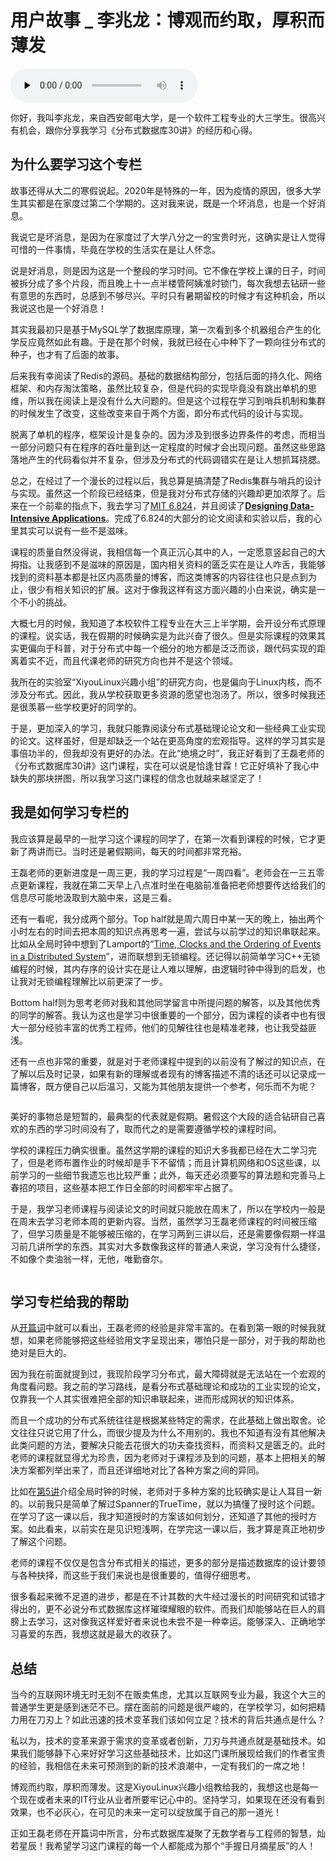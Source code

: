 # 用户故事 _ 李兆龙：博观而约取，厚积而薄发

<audio id="audio" title="用户故事 | 李兆龙：博观而约取，厚积而薄发" controls="" preload="none"><source id="mp3" src="https://static001.geekbang.org/resource/audio/28/4b/28144ae7516edb6a5cae9678dd1e734b.mp3"></audio>

你好，我叫李兆龙，来自西安邮电大学，是一个软件工程专业的大三学生。很高兴有机会，跟你分享我学习《分布式数据库30讲》的经历和心得。

## 为什么要学习这个专栏

故事还得从大二的寒假说起。2020年是特殊的一年，因为疫情的原因，很多大学生其实都是在家度过第二个学期的。这对我来说，既是一个坏消息，也是一个好消息。

我说它是坏消息，是因为在家度过了大学八分之一的宝贵时光，这确实是让人觉得可惜的一件事情，毕竟在学校的生活实在是让人怀念。

说是好消息，则是因为这是一个整段的学习时间。它不像在学校上课的日子，时间被拆分成了多个片段，而且晚上十一点半楼管阿姨准时锁门，每次我想去钻研一些有意思的东西时，总感到不够尽兴。平时只有暑期留校的时候才有这种机会，所以我说这也是一个好消息！

其实我最初只是基于MySQL学了数据库原理，第一次看到多个机器组合产生的化学反应竟然如此有趣。于是在那个时候，我就已经在心中种下了一颗向往分布式的种子，也才有了后面的故事。

后来我有幸阅读了Redis的源码。基础的数据结构部分，包括后面的持久化、网络框架、和内存淘汰策略，虽然比较复杂，但是代码的实现毕竟没有跳出单机的思维，所以我在阅读上是没有什么大问题的。但是这个过程在学习到哨兵机制和集群的时候发生了改变，这些改变来自于两个方面，即分布式代码的设计与实现。

脱离了单机的程序，框架设计是复杂的。因为涉及到很多边界条件的考虑，而相当一部分问题只有在程序的吞吐量到达一定程度的时候才会出现问题。虽然这些思路落地产生的代码看似并不复杂，但涉及分布式的代码调错实在是让人想抓耳挠腮。

总之，在经过了一个漫长的过程以后，我总算是搞清楚了Redis集群与哨兵的设计与实现。虽然这一个阶段已经结束，但是我对分布式存储的兴趣却更加浓厚了。后来在一个前辈的指点下，我去学习了[MIT 6.824](https://pdos.csail.mit.edu/6.824/schedule.html)，并且阅读了[**Designing Data-Intensive Applications**](https://book.douban.com/subject/26197294/)。完成了6.824的大部分的论文阅读和实验以后，我的心里其实可以说有一些不是滋味。

课程的质量自然没得说，我相信每一个真正沉心其中的人，一定愿意竖起自己的大拇指。让我感到不是滋味的原因是，国内相关资料的匮乏实在是让人咋舌，我能够找到的资料基本都是社区内高质量的博客，而这类博客的内容往往也只是点到为止，很少有相关知识的扩展。这对于像我这样有这方面兴趣的小白来说，确实是一个不小的挑战。

大概七月的时候，我知道了本校软件工程专业在大三上半学期，会开设分布式原理的课程。说实话，我在假期的时候确实是为此兴奋了很久。但是实际课程的效果其实更偏向于科普，对于分布式中每一个细分的地方都是泛泛而谈，跟代码实现的距离着实不近，而且代课老师的研究方向也并不是这个领域。

我所在的实验室“XiyouLinux兴趣小组”的研究方向，也是偏向于Linux内核，而不涉及分布式。因此，我从学校获取更多资源的愿望也泡汤了。所以，很多时候我还是很羡慕一些学校更好的同学的。

于是，更加深入的学习，我就只能靠阅读分布式基础理论论文和一些经典工业实现的论文。这样虽好，但是却缺乏一个站在更高角度的宏观指导。这样的学习其实是事倍功半的，但我却没有更好的办法。在此“绝境之时”，我正好看到了王磊老师的《分布式数据库30讲》这门课程，实在可以说是恰逢甘霖！它正好填补了我心中缺失的那块拼图，所以我学习这门课程的信念也就越来越坚定了！

## 我是如何学习专栏的

我应该算是最早的一批学习这个课程的同学了，在第一次看到课程的时候，它才更新了两讲而已。当时还是暑假期间，每天的时间都非常充裕。

王磊老师的更新进度是一周三更，我的学习过程是“一周四看”。老师会在一三五零点更新课程，我就在第二天早上八点准时坐在电脑前准备把老师想要传达给我们的信息尽可能地汲取到大脑中来，这是三看。

还有一看呢，我分成两个部分。Top half就是周六周日中某一天的晚上，抽出两个小时左右的时间去把本周的知识点再思考一遍，尝试与以前学过的知识串联起来。比如从全局时钟中想到了Lamport的“[Time, Clocks and the Ordering of Events in a Distributed System](https://classes.cs.uoregon.edu/06W/cis607atom/readings/lamport-clocks.pdf)”，进而联想到无锁编程。还记得以前简单学习C++无锁编程的时候，其内存序的设计实在是让人难以理解，由逻辑时钟中得到的启发，也让我对无锁编程理解比以前更深了一步。

Bottom half则为思考老师对我和其他同学留言中所提问题的解答，以及其他优秀的同学的解答。我认为这也是学习中很重要的一个部分，因为课程的读者中也有很大一部分经验丰富的优秀工程师，他们的见解往往也是精准老辣，也让我受益匪浅。

还有一点也非常的重要，就是对于老师课程中提到的以前没有了解过的知识点，在了解以后及时记录，如果有新的理解或者现有的博客描述不清的话还可以记录成一篇博客，既方便自己以后温习，又能为其他朋友提供一个参考，何乐而不为呢？

<img src="https://static001.geekbang.org/resource/image/52/a1/52b76628d607d82f51078baaebc0d8a1.jpeg" alt="">

美好的事物总是短暂的，最典型的代表就是假期。暑假这个大段的适合钻研自己喜欢的东西的学习时间没有了，取而代之的是需要遵循学校的课程时间。

学校的课程压力确实很重。虽然这学期的课程的知识大多我都已经在大二学习完了，但是老师布置作业的时候却是手下不留情；而且计算机网络和OS这些课，以前学习的一些细节我遗忘也比较严重；此外，每天还必须要写的算法题和完善马上春招的项目，这些基本把工作日全部的时间都牢牢占据了。

于是，我学习老师课程与阅读论文的时间就只能放在周末了，所以在学校内一般是在周末去学习老师本周的更新内容。当然，虽然学习王磊老师课程的时间被压缩了，但学习质量是不能够被压缩的，在学习两到三讲以后，还是需要像假期一样温习前几讲所学的东西。其实对大多数像我这样的普通人来说，学习没有什么捷径，不如像个卖油翁一样，无他，唯勤奋尔。

<img src="https://static001.geekbang.org/resource/image/3f/8d/3f3e05f66cd7d493df56f083c3bfec8d.jpg" alt="">

## 学习专栏给我的帮助

从[开篇词](https://time.geekbang.org/column/article/271369)中就可以看出，王磊老师的经验是非常丰富的。在看到第一眼的时候我就想，如果老师能够把这些经验用文字呈现出来，哪怕只是一部分，对于我的帮助也绝对是巨大的。

因为我在前面就提到过，我现阶段学习分布式，最大障碍就是无法站在一个宏观的角度看问题。我之前的学习路线，是看分布式基础理论和成功的工业实现的论文，仅靠我一个人其实很难把全部的知识串联起来，进而形成网状的知识体系。

而且一个成功的分布式系统往往是根据某些特定的需求，在此基础上做出取舍。论文往往只说它用了什么，而很少提及为什么不用别的。我也不知道有没有其他解决此类问题的方法，要解决只能去花很大的功夫查找资料，而资料又是匮乏的。此时老师的课程就显得尤为珍贵，因为老师对于课程涉及到的问题，基本上把相关的解决方案都列举出来了，而且还详细地对比了各种方案之间的异同。

比如在[第5讲](https://time.geekbang.org/column/article/274908)介绍全局时钟的时候，老师对于多种方案的比较确实是让人耳目一新的。以前我只是简单了解过Spanner的TrueTime，就以为搞懂了授时这个问题。在学习了这一课以后，我才知道授时的方案该如何划分，还知道了其他的授时方案。如此看来，以前实在是见识短浅啊，在学完这一课以后，我才算是真正地初步了解这个问题。

老师的课程不仅仅是包含分布式相关的描述，更多的部分是描述数据库的设计要领与各种抉择，而这些于我们来说也是很重要的，值得仔细思考。

很多看起来微不足道的进步，都是在不计其数的大牛经过漫长的时间研究和试错才得出的，更不必说分布式数据库这样璀璨耀眼的软件。而我们却能够站在巨人的肩膀上去学习，这对像我这样爱好者来说也未尝不是一种幸运。能够深入、正确地学习喜爱的东西，我想这就是最大的收获了。

## 总结

当今的互联网环境无时无刻不在贩卖焦虑，尤其以互联网专业为最，我这个大三的普通学生更是感到迷茫不已。摆在面前的问题是很严峻的，在学校学习，如何把精力用在刀刃上？如此迅速的技术变革我们该如何立足？技术的背后共通点是什么？

私以为，技术的变革来源于需求的变革或者创新，刀刃与共通点就是基础技术。如果我们能够静下心来好好学习这些基础技术，比如这门课所展现给我们的作者宝贵的经验，我相信在未来可预测到的新的技术浪潮中，一定有我们的一席之地！

博观而约取，厚积而薄发。这是XiyouLinux兴趣小组教给我的，我想这也是每一个现在或者未来的IT行业从业者所要牢记心中的。坚持学习，如果现在还没有看到效果，也不必灰心，在可见的未来一定可以绽放属于自己的那一道光！

正如王磊老师在开篇词中所言，分布式数据库凝聚了无数学者与工程师的智慧，灿若星辰！我希望学习这门课程的每一个人都能成为那个“手握日月摘星辰”的人！

<img src="https://static001.geekbang.org/resource/image/5c/65/5cd6d9f1e603de14c7b47848bfec0a65.jpg" alt="">

